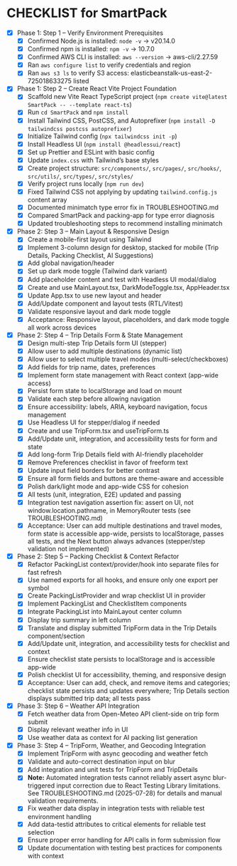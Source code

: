 <!--
This file tracks features, milestones, and tasks for SmartPack. Check off items as you go.
Keep this comment at the top; do not overwrite or remove it when updating the document.

How to update: Update this doc whenever you start, complete, or change a feature, milestone, or task. Review after every major commit or release.
-->

# CHECKLIST for SmartPack

<!-- Features, milestones, and tasks (check off as you go) -->

- [x] Phase 1: Step 1 – Verify Environment Prerequisites
  - [x] Confirmed Node.js is installed: `node -v` → v20.14.0
  - [x] Confirmed npm is installed: `npm -v` → 10.7.0
  - [x] Confirmed AWS CLI is installed: `aws --version` → aws-cli/2.27.59
  - [x] Ran `aws configure list` to verify credentials and region
  - [x] Ran `aws s3 ls` to verify S3 access: elasticbeanstalk-us-east-2-725018633275 listed
- [x] Phase 1: Step 2 – Create React Vite Project Foundation
  - [x] Scaffold new Vite React TypeScript project (`npm create vite@latest SmartPack -- --template react-ts`)
  - [x] Run `cd SmartPack` and `npm install`
  - [x] Install Tailwind CSS, PostCSS, and Autoprefixer (`npm install -D tailwindcss postcss autoprefixer`)
  - [x] Initialize Tailwind config (`npx tailwindcss init -p`)
  - [x] Install Headless UI (`npm install @headlessui/react`)
  - [x] Set up Prettier and ESLint with basic config
  - [x] Update `index.css` with Tailwind’s base styles
  - [x] Create project structure: `src/components/`, `src/pages/`, `src/hooks/`, `src/utils/`, `src/types/`, `src/styles/`
  - [x] Verify project runs locally (`npm run dev`)
  - [x] Fixed Tailwind CSS not applying by updating `tailwind.config.js` content array
  - [x] Documented minimatch type error fix in TROUBLESHOOTING.md
  - [x] Compared SmartPack and packing-app for type error diagnosis
  - [x] Updated troubleshooting steps to recommend installing minimatch
- [x] Phase 2: Step 3 – Main Layout & Responsive Design
  - [x] Create a mobile-first layout using Tailwind
  - [x] Implement 3-column design for desktop, stacked for mobile (Trip Details, Packing Checklist, AI Suggestions)
  - [x] Add global navigation/header
  - [x] Set up dark mode toggle (Tailwind dark variant)
  - [x] Add placeholder content and test with Headless UI modal/dialog
  - [x] Create and use MainLayout.tsx, DarkModeToggle.tsx, AppHeader.tsx
  - [x] Update App.tsx to use new layout and header
  - [x] Add/Update component and layout tests (RTL/Vitest)
  - [x] Validate responsive layout and dark mode toggle
  - [x] Acceptance: Responsive layout, placeholders, and dark mode toggle all work across devices
- [x] Phase 2: Step 4 – Trip Details Form & State Management
  - [x] Design multi-step Trip Details form UI (stepper) <!-- skipped: decided not to build this feature -->
  - [x] Allow user to add multiple destinations (dynamic list)
  - [x] Allow user to select multiple travel modes (multi-select/checkboxes)
  - [x] Add fields for trip name, dates, preferences
  - [x] Implement form state management with React context (app-wide access)
  - [x] Persist form state to localStorage and load on mount
  - [x] Validate each step before allowing navigation <!-- skipped: stepper not implemented, single-form validation enforced instead -->
  - [x] Ensure accessibility: labels, ARIA, keyboard navigation, focus management
  - [x] Use Headless UI for stepper/dialog if needed
  - [x] Create and use TripForm.tsx and useTripForm.ts
  - [x] Add/Update unit, integration, and accessibility tests for form and state
  - [x] Add long-form Trip Details field with AI-friendly placeholder
  - [x] Remove Preferences checklist in favor of freeform text
  - [x] Update input field borders for better contrast
  - [x] Ensure all form fields and buttons are theme-aware and accessible
  - [x] Polish dark/light mode and app-wide CSS for cohesion
  - [x] All tests (unit, integration, E2E) updated and passing
  - [x] Integration test navigation assertion fix: assert on UI, not window.location.pathname, in MemoryRouter tests (see TROUBLESHOOTING.md)
  - [x] Acceptance: User can add multiple destinations and travel modes, form state is accessible app-wide, persists to localStorage, passes all tests, and the Next button always advances (stepper/step validation not implemented)
- [x] Phase 2: Step 5 – Packing Checklist & Context Refactor
  - [x] Refactor PackingList context/provider/hook into separate files for fast refresh
  - [x] Use named exports for all hooks, and ensure only one export per symbol
  - [x] Create PackingListProvider and wrap checklist UI in provider
  - [x] Implement PackingList and ChecklistItem components
  - [x] Integrate PackingList into MainLayout center column
  - [x] Display trip summary in left column
  - [x] Translate and display submitted TripForm data in the Trip Details component/section
  - [x] Add/Update unit, integration, and accessibility tests for checklist and context
  - [x] Ensure checklist state persists to localStorage and is accessible app-wide
  - [x] Polish checklist UI for accessibility, theming, and responsive design
  - [x] Acceptance: User can add, check, and remove items and categories; checklist state persists and updates everywhere; Trip Details section displays submitted trip data; all tests pass
- [x] Phase 3: Step 6 – Weather API Integration
  - [x] Fetch weather data from Open-Meteo API client-side on trip form submit
  - [x] Display relevant weather info in UI
  - [x] Use weather data as context for AI packing list generation
- [x] Phase 3: Step 4 – TripForm, Weather, and Geocoding Integration
  - [x] Implement TripForm with async geocoding and weather fetch
  - [x] Validate and auto-correct destination input on blur
  - [x] Add integration and unit tests for TripForm and TripDetails
  - [x] **Note:** Automated integration tests cannot reliably assert async blur-triggered input correction due to React Testing Library limitations. See TROUBLESHOOTING.md (2025-07-28) for details and manual validation requirements.
  - [x] Fix weather data display in integration tests with reliable test environment handling
  - [x] Add data-testid attributes to critical elements for reliable test selection
  - [x] Ensure proper error handling for API calls in form submission flow
  - [x] Update documentation with testing best practices for components with context
